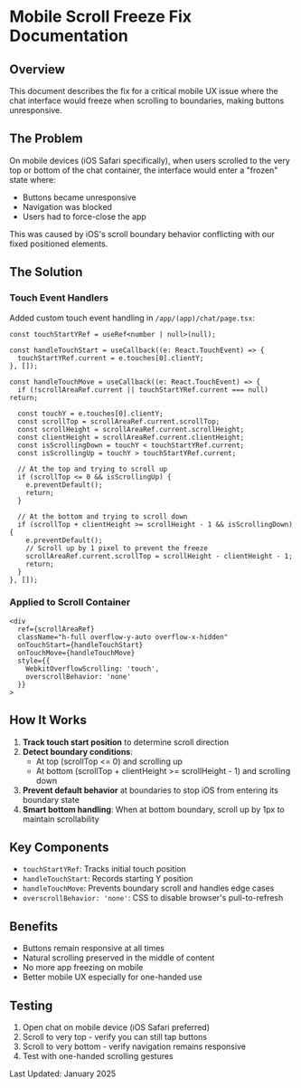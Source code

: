 # Mobile Scroll Freeze Fix Documentation

## Overview
This document describes the fix for a critical mobile UX issue where the chat interface would freeze when scrolling to boundaries, making buttons unresponsive.

## The Problem
On mobile devices (iOS Safari specifically), when users scrolled to the very top or bottom of the chat container, the interface would enter a "frozen" state where:
- Buttons became unresponsive
- Navigation was blocked
- Users had to force-close the app

This was caused by iOS's scroll boundary behavior conflicting with our fixed positioned elements.

## The Solution

### Touch Event Handlers
Added custom touch event handling in `/app/(app)/chat/page.tsx`:

```tsx
const touchStartYRef = useRef<number | null>(null);

const handleTouchStart = useCallback((e: React.TouchEvent) => {
  touchStartYRef.current = e.touches[0].clientY;
}, []);

const handleTouchMove = useCallback((e: React.TouchEvent) => {
  if (!scrollAreaRef.current || touchStartYRef.current === null) return;

  const touchY = e.touches[0].clientY;
  const scrollTop = scrollAreaRef.current.scrollTop;
  const scrollHeight = scrollAreaRef.current.scrollHeight;
  const clientHeight = scrollAreaRef.current.clientHeight;
  const isScrollingDown = touchY < touchStartYRef.current;
  const isScrollingUp = touchY > touchStartYRef.current;

  // At the top and trying to scroll up
  if (scrollTop <= 0 && isScrollingUp) {
    e.preventDefault();
    return;
  }

  // At the bottom and trying to scroll down
  if (scrollTop + clientHeight >= scrollHeight - 1 && isScrollingDown) {
    e.preventDefault();
    // Scroll up by 1 pixel to prevent the freeze
    scrollAreaRef.current.scrollTop = scrollHeight - clientHeight - 1;
    return;
  }
}, []);
```

### Applied to Scroll Container
```tsx
<div
  ref={scrollAreaRef}
  className="h-full overflow-y-auto overflow-x-hidden"
  onTouchStart={handleTouchStart}
  onTouchMove={handleTouchMove}
  style={{
    WebkitOverflowScrolling: 'touch',
    overscrollBehavior: 'none'
  }}
>
```

## How It Works

1. **Track touch start position** to determine scroll direction
2. **Detect boundary conditions**:
   - At top (scrollTop <= 0) and scrolling up
   - At bottom (scrollTop + clientHeight >= scrollHeight - 1) and scrolling down
3. **Prevent default behavior** at boundaries to stop iOS from entering its boundary state
4. **Smart bottom handling**: When at bottom boundary, scroll up by 1px to maintain scrollability

## Key Components

- `touchStartYRef`: Tracks initial touch position
- `handleTouchStart`: Records starting Y position
- `handleTouchMove`: Prevents boundary scroll and handles edge cases
- `overscrollBehavior: 'none'`: CSS to disable browser's pull-to-refresh

## Benefits
- Buttons remain responsive at all times
- Natural scrolling preserved in the middle of content
- No more app freezing on mobile
- Better mobile UX especially for one-handed use

## Testing
1. Open chat on mobile device (iOS Safari preferred)
2. Scroll to very top - verify you can still tap buttons
3. Scroll to very bottom - verify navigation remains responsive
4. Test with one-handed scrolling gestures

Last Updated: January 2025